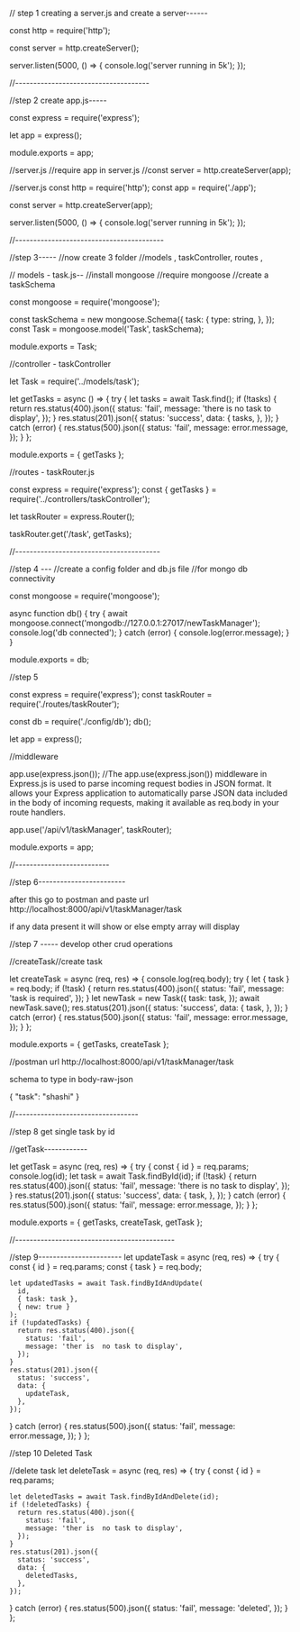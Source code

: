 // step 1 creating a server.js and create a server------

const http = require('http');

const server = http.createServer();

server.listen(5000, () => {
console.log('server running in 5k');
});

//-------------------------------------

//step 2 create app.js-----

const express = require('express');

let app = express();

module.exports = app;

//server.js
//require app in server.js
//const server = http.createServer(app);

//server.js
const http = require('http');
const app = require('./app');

const server = http.createServer(app);

server.listen(5000, () => {
console.log('server running in 5k');
});

//-----------------------------------------

//step 3-----
//now create 3 folder
//models , taskController, routes ,

// models - task.js--
//install mongoose
//require mongoose
//create a taskSchema

const mongoose = require('mongoose');

const taskSchema = new mongoose.Schema({
task: {
type: string,
},
});
const Task = mongoose.model('Task', taskSchema);

module.exports = Task;

//controller - taskController

let Task = require('../models/task');

let getTasks = async () => {
try {
let tasks = await Task.find();
if (!tasks) {
return res.status(400).json({
status: 'fail',
message: 'there is no task to display',
});
}
res.status(201).json({
status: 'success',
data: {
tasks,
},
});
} catch (error) {
res.status(500).json({
status: 'fail',
message: error.message,
});
}
};

module.exports = { getTasks };

//routes - taskRouter.js

const express = require('express');
const { getTasks } = require('../controllers/taskController');

let taskRouter = express.Router();

taskRouter.get('/task', getTasks);

//----------------------------------------

//step 4 ---
//create a config folder and db.js file
//for mongo db connectivity

const mongoose = require('mongoose');

async function db() {
try {
await mongoose.connect('mongodb://127.0.0.1:27017/newTaskManager');
console.log('db connected');
} catch (error) {
console.log(error.message);
}
}

module.exports = db;

//step 5

const express = require('express');
const taskRouter = require('./routes/taskRouter');

const db = require('./config/db');
db();

let app = express();

//middleware

app.use(express.json());
//The app.use(express.json()) middleware in Express.js is used to parse incoming request bodies in JSON format. It allows your Express application to automatically parse JSON data included in the body of incoming requests, making it available as req.body in your route handlers.

app.use('/api/v1/taskManager', taskRouter);

module.exports = app;

//--------------------------

//step 6------------------------

after this go to postman and paste url
http://localhost:8000/api/v1/taskManager/task

if any data present it will show or else empty array will display

//step 7 ----- develop other crud operations

//createTask//create task

let createTask = async (req, res) => {
console.log(req.body);
try {
let { task } = req.body;
if (!task) {
return res.status(400).json({
status: 'fail',
message: 'task is required',
});
}
let newTask = new Task({
task: task,
});
await newTask.save();
res.status(201).json({
status: 'success',
data: {
task,
},
});
} catch (error) {
res.status(500).json({
status: 'fail',
message: error.message,
});
}
};

module.exports = { getTasks, createTask };

//postman url http://localhost:8000/api/v1/taskManager/task

schema to type in body-raw-json

{
"task": "shashi"
}

//----------------------------------

//step 8 get single task by id

//getTask------------

let getTask = async (req, res) => {
try {
const { id } = req.params;
console.log(id);
let task = await Task.findById(id);
if (!task) {
return res.status(400).json({
status: 'fail',
message: 'there is no task to display',
});
}
res.status(201).json({
status: 'success',
data: {
task,
},
});
} catch (error) {
res.status(500).json({
status: 'fail',
message: error.message,
});
}
};

module.exports = { getTasks, createTask, getTask };

//--------------------------------------------

//step 9-----------------------
let updateTask = async (req, res) => {
try {
const { id } = req.params;
const { task } = req.body;

    let updatedTasks = await Task.findByIdAndUpdate(
      id,
      { task: task },
      { new: true }
    );
    if (!updatedTasks) {
      return res.status(400).json({
        status: 'fail',
        message: 'ther is  no task to display',
      });
    }
    res.status(201).json({
      status: 'success',
      data: {
        updateTask,
      },
    });

} catch (error) {
res.status(500).json({
status: 'fail',
message: error.message,
});
}
};

//step 10 Deleted Task

//delete task
let deleteTask = async (req, res) => {
try {
const { id } = req.params;

    let deletedTasks = await Task.findByIdAndDelete(id);
    if (!deletedTasks) {
      return res.status(400).json({
        status: 'fail',
        message: 'ther is  no task to display',
      });
    }
    res.status(201).json({
      status: 'success',
      data: {
        deletedTasks,
      },
    });

} catch (error) {
res.status(500).json({
status: 'fail',
message: 'deleted',
});
}
};
